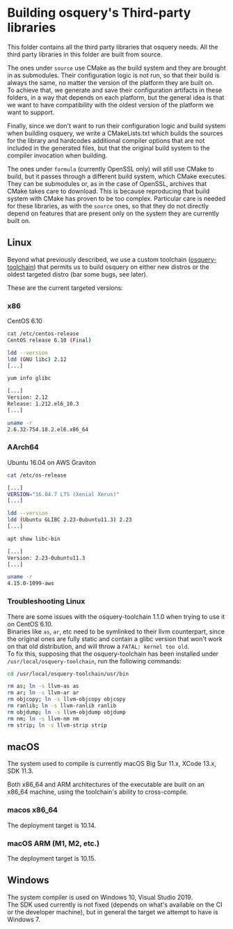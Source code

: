 # Building osquery's Third-party libraries

This folder contains all the third party libraries that osquery needs.
All the third party libraries in this folder are built from source.

The ones under `source` use CMake as the build system and they are brought in as submodules.
Their configuration logic is not run, so that their build is always the same, no matter the version of the platform they are built on.  
To achieve that, we generate and save their configuration artifacts in these folders, in a way that depends on each platform, but the general idea is that we want to have compatibility with the oldest version of the platform we want to support.

Finally, since we don't want to run their configuration logic and build system when building osquery, we write a CMakeLists.txt which builds the sources for the library and hardcodes additional compiler options that are not included in the generated files, but that the original build system to the compiler invocation when building.

The ones under `formula` (currently OpenSSL only) will still use CMake to build, but it passes through a different build system, which CMake executes. They can be submodules or, as in the case of OpenSSL, archives that CMake takes care to download.
This is because reproducing that build system with CMake has proven to be too complex.
Particular care is needed for these libraries, as with the `source` ones, so that they do not directly depend on features that are present only on the system they are currently built on.

## Linux

Beyond what previously described, we use a custom toolchain ([osquery-toolchain](https://github.com/osquery/osquery-toolchain)) that permits us to build osquery on either new distros or the oldest targeted distro (bar some bugs, see later).

These are the current targeted versions:

### x86

CentOS 6.10

```sh
cat /etc/centos-release
CentOS release 6.10 (Final)
```

```sh
ldd --version
ldd (GNU libc) 2.12
[...]
```

```sh
yum info glibc

[...]
Version: 2.12
Release: 1.212.el6_10.3
[...]
```

```sh
uname -r
2.6.32-754.18.2.el6.x86_64
```

### AArch64

Ubuntu 16.04 on AWS Graviton

```sh
cat /etc/os-release

[...]
VERSION="16.04.7 LTS (Xenial Xerus)"
[...]

```

```sh
ldd --version
ldd (Ubuntu GLIBC 2.23-0ubuntu11.3) 2.23
[...]
```

```sh
apt show libc-bin

[...]
Version: 2.23-0ubuntu11.3
[...]
```

```sh
uname -r
4.15.0-1099-aws
```

### Troubleshooting Linux

There are some issues with the osquery-toolchain 1.1.0 when trying to use it on CentOS 6.10.  
Binaries like `as`, `ar`, etc need to be symlinked to their llvm counterpart, since the original ones are fully static and contain a glibc version that won't work on that old distribution, and will throw a `FATAL: kernel too old`.  
To fix this, supposing that the osquery-toolchain has been installed under `/usr/local/osquery-toolchain`, run the following commands:

```sh
cd /usr/local/osquery-toolchain/usr/bin

rm as; ln -s llvm-as as
rm ar; ln -s llvm-ar ar
rm objcopy; ln -s llvm-objcopy objcopy
rm ranlib; ln -s llvm-ranlib ranlib
rm objdump; ln -s llvm-objdump objdump
rm nm; ln -s llvm-nm nm
rm strip; ln -s llvm-strip strip
```

## macOS

The system used to compile is currently macOS Big Sur 11.x, XCode 13.x, SDK 11.3.

Both x86_64 and ARM architectures of the executable are built on an x86_64 machine, using the toolchain's ability to cross-compile.

### macos x86_64

The deployment target is 10.14.

### macOS ARM (M1, M2, etc.)

The deployment target is 10.15.

## Windows

The system compiler is used on Windows 10, Visual Studio 2019.  
The SDK used currently is not fixed (depends on what's available on the CI or the developer machine), but in general the target we attempt to have is Windows 7.
